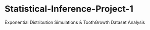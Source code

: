Statistical-Inference-Project-1
===============================

Exponential Distribution Simulations &amp; ToothGrowth Dataset Analysis
